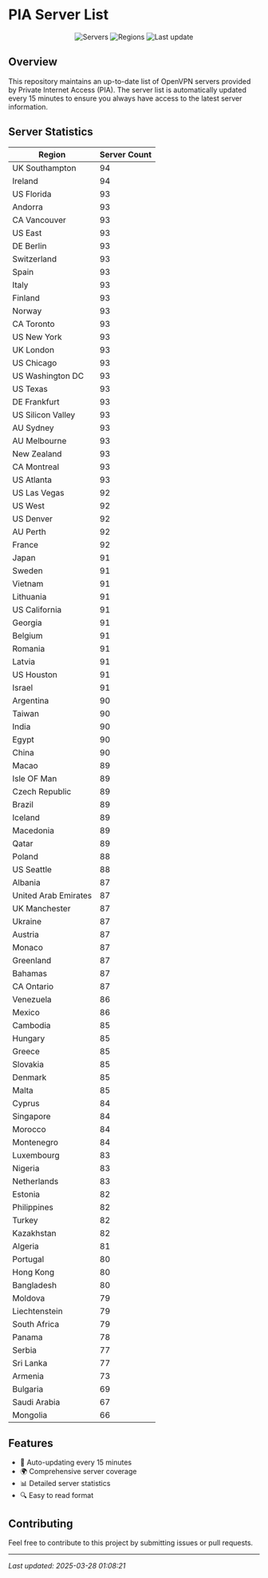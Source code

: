 # PIA Server List

<div align="center">

![Servers](https://img.shields.io/badge/servers-8,480-blue)
![Regions](https://img.shields.io/badge/regions-97-blue)
![Last update](https://img.shields.io/badge/Last_Updated-March_27_2025_20:08_EST-blue)

</div>

## Overview
This repository maintains an up-to-date list of OpenVPN servers provided by Private Internet Access (PIA). The server list is automatically updated every 15 minutes to ensure you always have access to the latest server information.

## Server Statistics
| Region | Server Count |
|--------|--------------|
| UK Southampton                 | 94           |
| Ireland                        | 94           |
| US Florida                     | 93           |
| Andorra                        | 93           |
| CA Vancouver                   | 93           |
| US East                        | 93           |
| DE Berlin                      | 93           |
| Switzerland                    | 93           |
| Spain                          | 93           |
| Italy                          | 93           |
| Finland                        | 93           |
| Norway                         | 93           |
| CA Toronto                     | 93           |
| US New York                    | 93           |
| UK London                      | 93           |
| US Chicago                     | 93           |
| US Washington DC               | 93           |
| US Texas                       | 93           |
| DE Frankfurt                   | 93           |
| US Silicon Valley              | 93           |
| AU Sydney                      | 93           |
| AU Melbourne                   | 93           |
| New Zealand                    | 93           |
| CA Montreal                    | 93           |
| US Atlanta                     | 93           |
| US Las Vegas                   | 92           |
| US West                        | 92           |
| US Denver                      | 92           |
| AU Perth                       | 92           |
| France                         | 92           |
| Japan                          | 91           |
| Sweden                         | 91           |
| Vietnam                        | 91           |
| Lithuania                      | 91           |
| US California                  | 91           |
| Georgia                        | 91           |
| Belgium                        | 91           |
| Romania                        | 91           |
| Latvia                         | 91           |
| US Houston                     | 91           |
| Israel                         | 91           |
| Argentina                      | 90           |
| Taiwan                         | 90           |
| India                          | 90           |
| Egypt                          | 90           |
| China                          | 90           |
| Macao                          | 89           |
| Isle OF Man                    | 89           |
| Czech Republic                 | 89           |
| Brazil                         | 89           |
| Iceland                        | 89           |
| Macedonia                      | 89           |
| Qatar                          | 89           |
| Poland                         | 88           |
| US Seattle                     | 88           |
| Albania                        | 87           |
| United Arab Emirates           | 87           |
| UK Manchester                  | 87           |
| Ukraine                        | 87           |
| Austria                        | 87           |
| Monaco                         | 87           |
| Greenland                      | 87           |
| Bahamas                        | 87           |
| CA Ontario                     | 87           |
| Venezuela                      | 86           |
| Mexico                         | 86           |
| Cambodia                       | 85           |
| Hungary                        | 85           |
| Greece                         | 85           |
| Slovakia                       | 85           |
| Denmark                        | 85           |
| Malta                          | 85           |
| Cyprus                         | 84           |
| Singapore                      | 84           |
| Morocco                        | 84           |
| Montenegro                     | 84           |
| Luxembourg                     | 83           |
| Nigeria                        | 83           |
| Netherlands                    | 83           |
| Estonia                        | 82           |
| Philippines                    | 82           |
| Turkey                         | 82           |
| Kazakhstan                     | 82           |
| Algeria                        | 81           |
| Portugal                       | 80           |
| Hong Kong                      | 80           |
| Bangladesh                     | 80           |
| Moldova                        | 79           |
| Liechtenstein                  | 79           |
| South Africa                   | 79           |
| Panama                         | 78           |
| Serbia                         | 77           |
| Sri Lanka                      | 77           |
| Armenia                        | 73           |
| Bulgaria                       | 69           |
| Saudi Arabia                   | 67           |
| Mongolia                       | 66           |

## Features
- 🔄 Auto-updating every 15 minutes
- 🌍 Comprehensive server coverage
- 📊 Detailed server statistics
- 🔍 Easy to read format

## Contributing
Feel free to contribute to this project by submitting issues or pull requests.

---
*Last updated: 2025-03-28 01:08:21*